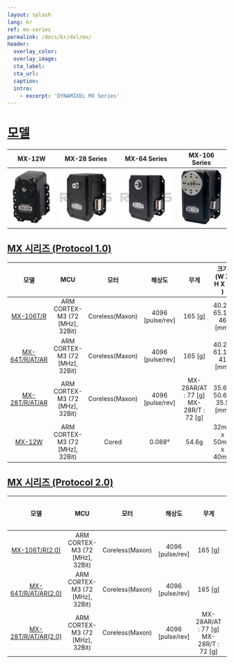 ```yaml
---
layout: splash
lang: kr
ref: mx-series
permalink: /docs/kr/dxl/mx/
header:
  overlay_color:
  overlay_image:
  cta_label:
  cta_url:
  caption:
  intro:
    - excerpt: 'DYNAMIXEL MX Series'
---
```



# [모델](#모델)

|                    MX-12W                    |                  MX-28 Series                  |                  MX-64 Series                  |                 MX-106 Series                  |
|:--------------------------------------------:|:----------------------------------------------:|:----------------------------------------------:|:----------------------------------------------:|
| ![](/assets/images/dxl/mx/mx-12_product.jpg) | ![](/assets/images/dxl/mx/mx-28ar_product.jpg) | ![](/assets/images/dxl/mx/mx-64ar_product.png) | ![](/assets/images/dxl/mx/mx-106t_product.jpg) |

## [MX 시리즈 (Protocol 1.0)](#mx-시리즈-protocol-1.0)

|       모델       |               MCU               |      모터       |      해상도      |                   무게                   |    크기 (W X H X D )    | 기어비  |                  사용 전압                  |
|:----------------:|:-------------------------------:|:---------------:|:----------------:|:----------------------------------------:|:-----------------------:|:-------:|:-------------------------------------------:|
|   [MX-106T/R]    | ARM CORTEX-M3 (72 [MHz], 32Bit) | Coreless(Maxon) | 4096 [pulse/rev] |                 165 [g]                  |  40.2 x 65.1 x 46 [mm]  | 225 : 1 | 10.0 ~ 14.8 [V]<br>(Recommended : 12.0 [V]) |
| [MX-64T/R/AT/AR] | ARM CORTEX-M3 (72 [MHz], 32Bit) | Coreless(Maxon) | 4096 [pulse/rev] |                 165 [g]                  |  40.2 x 61.1 x 41 [mm]  | 200 : 1 | 10.0 ~ 14.8 [V]<br>(Recommended : 12.0 [V]) |
| [MX-28T/R/AT/AR] | ARM CORTEX-M3 (72 [MHz], 32Bit) | Coreless(Maxon) | 4096 [pulse/rev] | MX-28AR/AT : 77 [g]<br>MX-28R/T : 72 [g] | 35.6 x 50.6 x 35.5 [mm] | 193 : 1 | 10.0 ~ 14.8 [V]<br>(Recommended : 12.0 [V]) |
|     [MX-12W]     | ARM CORTEX-M3 (72 [MHz], 32Bit) |      Cored      |    0.088&deg;    |                  54.6g                   |   32mm x 50mm x 40mm    | 32 : 1  | 10.0 ~ 14.8 [V]<br>(Recommended : 12.0 [V]) |

## [MX 시리즈 (Protocol 2.0)](#mx-시리즈-protocol-2.0)

|         모델          |               MCU               |      모터       |      해상도      |                   무게                   |    크기 (W X H X D )    | 기어비  |                  사용 전압                  |
|:---------------------:|:-------------------------------:|:---------------:|:----------------:|:----------------------------------------:|:-----------------------:|:-------:|:-------------------------------------------:|
|   [MX-106T/R(2.0)]    | ARM CORTEX-M3 (72 [MHz], 32Bit) | Coreless(Maxon) | 4096 [pulse/rev] |                 165 [g]                  |  40.2 x 65.1 x 46 [mm]  | 225 : 1 | 10.0 ~ 14.8 [V]<br>(Recommended : 12.0 [V]) |
| [MX-64T/R/AT/AR(2.0)] | ARM CORTEX-M3 (72 [MHz], 32Bit) | Coreless(Maxon) | 4096 [pulse/rev] |                 165 [g]                  |  40.2 x 61.1 x 41 [mm]  | 200 : 1 | 10.0 ~ 14.8 [V]<br>(Recommended : 12.0 [V]) |
| [MX-28T/R/AT/AR(2.0)] | ARM CORTEX-M3 (72 [MHz], 32Bit) | Coreless(Maxon) | 4096 [pulse/rev] | MX-28AR/AT : 77 [g]<br>MX-28R/T : 72 [g] | 35.6 x 50.6 x 35.5 [mm] | 193 : 1 | 10.0 ~ 14.8 [V]<br>(Recommended : 12.0 [V]) |


[MX-12W]: docs/kr/dxl/mx/mx-28/         
[MX-28T/R/AT/AR]: /docs/kr/dxl/mx/mx-28-2/
[MX-64T/R/AT/AR]: /docs/kr/dxl/mx/mx-64/
[MX-106T/R]: /docs/kr/dxl/mx/mx-106/
[MX-28T/R/AT/AR(2.0)]: /docs/kr/dxl/mx/mx-28-2/
[MX-64T/R/AT/AR(2.0)]: /docs/kr/dxl/mx/mx-64-2/
[MX-106T/R(2.0)]: /docs/kr/dxl/mx/mx-106-2/
